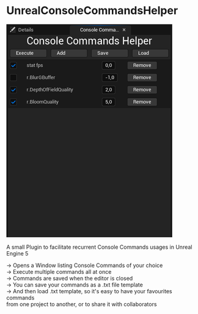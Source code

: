 # UnrealConsoleCommandsHelper

![alt text](https://github.com/syyyylen/UnrealConsoleCommandsHelper/blob/main/UnrealProject/Plugins/ConsoleCommandsHelper/Resources/MainWindowExample.png?raw=true)

A small Plugin to facilitate recurrent Console Commands usages in Unreal Engine 5<br />

-> Opens a Window listing Console Commands of your choice<br />
-> Execute multiple commands all at once<br />
-> Commands are saved when the editor is closed<br />
-> You can save your commands as a .txt file template<br />
-> And then load .txt template, so it's easy to have your favourites commands<br />
from one project to another, or to share it with collaborators<br /> 
